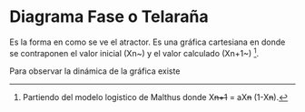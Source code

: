 
# Diagrama Fase o Telaraña #

Es la forma en como se ve el atractor.
Es una gráfica cartesiana en donde se contraponen el valor inicial (Xn~) y el valor calculado (Xn+1~) [^1].

Para observar la dinámica de la gráfica existe



[^1]: Partiendo del modelo logistico de Malthus donde X~~n+1~~ = aX~~n~~ (1-X~~n~~).
